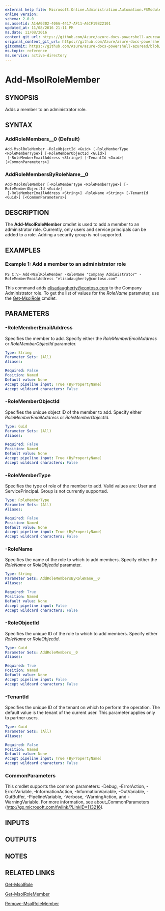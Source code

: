 ```yaml
---
external help file: Microsoft.Online.Administration.Automation.PSModule.dll-Help.xml
online version:
schema: 2.0.0
ms.assetid: A14A0302-406A-4417-AF11-A6CF19B22101
updated_at: 11/08/2016 21:11 PM
ms.date: 11/08/2016
content_git_url: https://github.com/Azure/azure-docs-powershell-azuread/blob/RobdeJong-patch-11/Azure%20AD%20Cmdlets/MSOnline/v1/Add-MsolRoleMember.md
original_content_git_url: https://github.com/Azure/azure-docs-powershell-azuread/blob/RobdeJong-patch-11/Azure%20AD%20Cmdlets/MSOnline/v1/Add-MsolRoleMember.md
gitcommit: https://github.com/Azure/azure-docs-powershell-azuread/blob/2c57f1e6f7b36ad296f1b569969f9c974ec0e0c3
ms.topic: reference
ms.service: active-directory
---
```


# Add-MsolRoleMember

## SYNOPSIS
Adds a member to an administrator role.

## SYNTAX

### AddRoleMembers__0 (Default)
```
Add-MsolRoleMember -RoleObjectId <Guid> [-RoleMemberType <RoleMemberType>] [-RoleMemberObjectId <Guid>]
 [-RoleMemberEmailAddress <String>] [-TenantId <Guid>] [<CommonParameters>]
```

### AddRoleMembersByRoleName__0
```
Add-MsolRoleMember [-RoleMemberType <RoleMemberType>] [-RoleMemberObjectId <Guid>]
 [-RoleMemberEmailAddress <String>] -RoleName <String> [-TenantId <Guid>] [<CommonParameters>]
```

## DESCRIPTION
The **Add-MsolRoleMember** cmdlet is used to add a member to an administrator role.
Currently, only users and service principals can be added to a role.
Adding a security group is not supported.

## EXAMPLES

### Example 1: Add a member to an administrator role
```
PS C:\> Add-MsolRoleMember -RoleName "Company Administrator" -RoleMemberEmailAddress "elisadaugherty@contoso.com"
```

This command adds elisadaugherty@contoso.com to the Company Administrator role.
To get the list of values for the _RoleName_ parameter, use the [Get-MsolRole](./Get-MsolRole.md) cmdlet.

## PARAMETERS

### -RoleMemberEmailAddress
Specifies the member to add.
Specify either the _RoleMemberEmailAddress_ or _RoleMemberObjectId_ parameter.

```yaml
Type: String
Parameter Sets: (All)
Aliases:

Required: False
Position: Named
Default value: None
Accept pipeline input: True (ByPropertyName)
Accept wildcard characters: False
```

### -RoleMemberObjectId
Specifies the unique object ID of the member to add.
Specify either _RoleMemberEmailAddress_ or _RoleMemberObjectId_.

```yaml
Type: Guid
Parameter Sets: (All)
Aliases:

Required: False
Position: Named
Default value: None
Accept pipeline input: True (ByPropertyName)
Accept wildcard characters: False
```

### -RoleMemberType
Specifies the type of role of the member to add.
Valid values are: User and ServicePrincipal.
Group is not currently supported.

```yaml
Type: RoleMemberType
Parameter Sets: (All)
Aliases:

Required: False
Position: Named
Default value: None
Accept pipeline input: True (ByPropertyName)
Accept wildcard characters: False
```

### -RoleName
Specifies the name of the role to which to add members.
Specify either the _RoleName_ or _RoleObjectId_ parameter.

```yaml
Type: String
Parameter Sets: AddRoleMembersByRoleName__0
Aliases:

Required: True
Position: Named
Default value: None
Accept pipeline input: False
Accept wildcard characters: False
```

### -RoleObjectId
Specifies the unique ID of the role to which to add members.
Specify either _RoleName_ or _RoleObjectId_.

```yaml
Type: Guid
Parameter Sets: AddRoleMembers__0
Aliases:

Required: True
Position: Named
Default value: None
Accept pipeline input: False
Accept wildcard characters: False
```

### -TenantId
Specifies the unique ID of the tenant on which to perform the operation.
The default value is the tenant of the current user.
This parameter applies only to partner users.

```yaml
Type: Guid
Parameter Sets: (All)
Aliases:

Required: False
Position: Named
Default value: None
Accept pipeline input: True (ByPropertyName)
Accept wildcard characters: False
```

### CommonParameters
This cmdlet supports the common parameters: -Debug, -ErrorAction, -ErrorVariable, -InformationAction, -InformationVariable, -OutVariable, -OutBuffer, -PipelineVariable, -Verbose, -WarningAction, and -WarningVariable. For more information, see about_CommonParameters (http://go.microsoft.com/fwlink/?LinkID=113216).

## INPUTS

## OUTPUTS

## NOTES

## RELATED LINKS
[Get-MsolRole](./Get-MsolRole.md)

[Get-MsolRoleMember](./Get-MsolRoleMember.md)

[Remove-MsolRoleMember](./Remove-MsolRoleMember.md)

